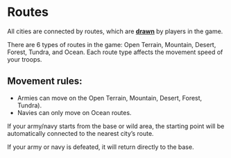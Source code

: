 # Routes

All cities are connected by routes, which are **[drawn](../cities/request.md#route-request)** by players in the game.

There are 6 types of routes in the game: Open Terrain, Mountain, Desert, Forest, Tundra, and Ocean. Each route type affects the movement speed of your troops.

## Movement rules:
- Armies can move on the Open Terrain, Mountain, Desert, Forest, Tundra).
- Navies can only move on Ocean routes.

If your army/navy starts from the base or wild area, the starting point will be automatically connected to the nearest city’s route.

If your army or navy is defeated, it will return directly to the base.